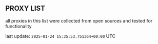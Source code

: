 ## PROXY LIST

all proxies in this list were collected from open sources and tested for functionality

last update: `2025-01-24 15:35:53.751364+00:00` UTC